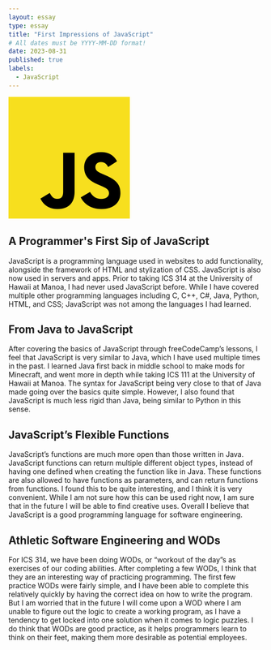 ```yaml
---
layout: essay
type: essay
title: "First Impressions of JavaScript"
# All dates must be YYYY-MM-DD format!
date: 2023-08-31
published: true
labels:
  - JavaScript
---
```


<img width="240px" class="rounded float-start pe-4" src="../img/first-impressions-of-javascript/javascript.png">

## A Programmer's First Sip of JavaScript

JavaScript is a programming language used in websites to add functionality, alongside the framework of HTML and stylization of CSS. JavaScript is also now used in servers and apps. Prior to taking ICS 314 at the University of Hawaii at Manoa, I had never used JavaScript before. While I have covered multiple other programming languages including C, C++, C#, Java, Python, HTML, and CSS; JavaScript was not among the languages I had learned.

## From Java to JavaScript

After covering the basics of JavaScript through freeCodeCamp’s lessons, I feel that JavaScript is very similar to Java, which I have used multiple times in the past. I learned Java first back in middle school to make mods for Minecraft, and went more in depth while taking ICS 111 at the University of Hawaii at Manoa. The syntax for JavaScript being very close to that of Java made going over the basics quite simple. However, I also found that JavaScript is much less rigid than Java, being similar to Python in this sense.

## JavaScript’s Flexible Functions

JavaScript’s functions are much more open than those written in Java. JavaScript functions can return multiple different object types, instead of having one defined when creating the function like in Java. These functions are also allowed to have functions as parameters, and can return functions from functions. I found this to be quite interesting, and I think it is very convenient. While I am not sure how this can be used right now, I am sure that in the future I will be able to find creative uses. Overall I believe that JavaScript is a good programming language for software engineering.

## Athletic Software Engineering and WODs

For ICS 314, we have been doing WODs, or “workout of the day”s as exercises of our coding abilities. After completing a few WODs, I think that they are an interesting way of practicing programming. The first few practice WODs were fairly simple, and I have been able to complete this relatively quickly by having the correct idea on how to write the program. But I am worried that in the future I will come upon a WOD where I am unable to figure out the logic to create a working program, as I have a tendency to get locked into one solution when it comes to logic puzzles. I do think that WODs are good practice, as it helps programmers learn to think on their feet, making them more desirable as potential employees.
